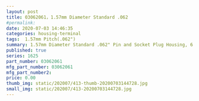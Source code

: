 ```yaml
---
layout: post
title: 03062061，1.57mm Diameter Standard .062
#permalink: 
date: 2020-07-03 14:46:35
categories: housing-terminal
tags:  1.57mm Pitch(.062")
summary: 1.57mm Diameter Standard .062" Pin and Socket Plug Housing, 6 Circuits, without Mounting Ears, Natural
published: true 
series: 1625
part_number: 03062061
mfg_part_number: 03062061
mfg_part_number2: 
price: 0.00
thumb_img: static/202007/413-thumb-20200703144728.jpg
small_img: static/202007/413-20200703144728.jpg
---
```



